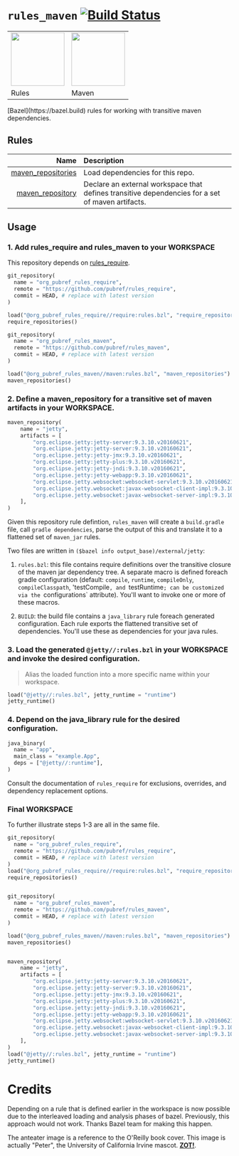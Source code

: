 # `rules_maven` [![Build Status](https://travis-ci.org/pubref/rules_maven.svg?branch=master)](https://travis-ci.org/pubref/rules_maven)

<table><tr>
<td><img src="https://avatars1.githubusercontent.com/u/11684617?v=3&s=200" height="120"/></td>
<td><img src="http://studentaffairs.uci.edu/resources/right-facing-blk-outline.png" height="120"/></td>
</tr><tr>
<td>Rules</td>
<td>Maven</td>
</tr></table>
[Bazel](https://bazel.build) rules for working with transitive maven dependencies.

## Rules

|               Name   |  Description |
| -------------------: | :----------- |
| [maven_repositories](#maven_repositories) |  Load dependencies for this repo. |
| [maven_repository](#maven_repository) | Declare an external workspace that defines transitive dependencies for a set of maven artifacts. |

## Usage

### 1. Add rules_require and rules_maven to your WORKSPACE

This repository depends on [rules_require](https://github.com/pubref/rules_require).

```python
git_repository(
  name = "org_pubref_rules_require",
  remote = "https://github.com/pubref/rules_require",
  commit = HEAD, # replace with latest version
)

load("@org_pubref_rules_require//require:rules.bzl", "require_repositories")
require_repositories()

git_repository(
  name = "org_pubref_rules_maven",
  remote = "https://github.com/pubref/rules_maven",
  commit = HEAD, # replace with latest version
)

load("@org_pubref_rules_maven//maven:rules.bzl", "maven_repositories")
maven_repositories()
```

### 2. Define a maven_repository for a transitive set of maven artifacts in your WORKSPACE.

```python
maven_repository(
    name = "jetty",
    artifacts = [
        "org.eclipse.jetty:jetty-server:9.3.10.v20160621",
        "org.eclipse.jetty:jetty-server:9.3.10.v20160621",
        "org.eclipse.jetty:jetty-jmx:9.3.10.v20160621",
        "org.eclipse.jetty:jetty-plus:9.3.10.v20160621",
        "org.eclipse.jetty:jetty-jndi:9.3.10.v20160621",
        "org.eclipse.jetty:jetty-webapp:9.3.10.v20160621",
        "org.eclipse.jetty.websocket:websocket-servlet:9.3.10.v20160621",
        "org.eclipse.jetty.websocket:javax-websocket-client-impl:9.3.10.v20160621",
        "org.eclipse.jetty.websocket:javax-websocket-server-impl:9.3.10.v20160621",
    ],
)
```

Given this repository rule defintion, `rules_maven` will create a
`build.gradle` file, call `gradle dependencies`, parse the output of
this and translate it to a flattened set of `maven_jar` rules.

Two files are written in `($bazel info output_base)/external/jetty`:

1. `rules.bzl`: this file contains require definitions over the
   transitive closure of the maven jar dependency tree.  A separate
   macro is defined foreach gradle configuration (default: `compile`,
   `runtime`, `compileOnly`, `compileClasspath`, 'testCompile`, and
   `testRuntime`; can be customized via the `configurations`
   attribute).  You'll want to invoke one or more of these macros.

2. `BUILD`: the build file contains a `java_library` rule foreach
   generated configuration. Each rule exports the flattened transitive
   set of dependencies.  You'll use these as dependencies for your
   java rules.

### 3. Load the generated `@jetty//:rules.bzl` in your WORKSPACE and invoke the desired configuration.

> Alias the loaded function into a more specific name within your
> workspace.

```python
load("@jetty//:rules.bzl", jetty_runtime = "runtime")
jetty_runtime()
```

### 4. Depend on the java_library rule for the desired configuration.

```python
java_binary(
  name = "app",
  main_class = "example.App",
  deps = ["@jetty//:runtime"],
)
```

Consult the documentation of `rules_require` for exclusions,
overrides, and dependency replacement options.

### Final WORKSPACE

To further illustrate steps 1-3 are all in the same file.

```python
git_repository(
  name = "org_pubref_rules_require",
  remote = "https://github.com/pubref/rules_require",
  commit = HEAD, # replace with latest version
)
load("@org_pubref_rules_require//require:rules.bzl", "require_repositories")
require_repositories()


git_repository(
  name = "org_pubref_rules_maven",
  remote = "https://github.com/pubref/rules_maven",
  commit = HEAD, # replace with latest version
)

load("@org_pubref_rules_maven//maven:rules.bzl", "maven_repositories")
maven_repositories()


maven_repository(
    name = "jetty",
    artifacts = [
        "org.eclipse.jetty:jetty-server:9.3.10.v20160621",
        "org.eclipse.jetty:jetty-server:9.3.10.v20160621",
        "org.eclipse.jetty:jetty-jmx:9.3.10.v20160621",
        "org.eclipse.jetty:jetty-plus:9.3.10.v20160621",
        "org.eclipse.jetty:jetty-jndi:9.3.10.v20160621",
        "org.eclipse.jetty:jetty-webapp:9.3.10.v20160621",
        "org.eclipse.jetty.websocket:websocket-servlet:9.3.10.v20160621",
        "org.eclipse.jetty.websocket:javax-websocket-client-impl:9.3.10.v20160621",
        "org.eclipse.jetty.websocket:javax-websocket-server-impl:9.3.10.v20160621",
    ],
)
load("@jetty//:rules.bzl", jetty_runtime = "runtime")
jetty_runtime()
```

# Credits

Depending on a rule that is defined earlier in the workspace is now
possible due to the interleaved loading and analysis phases of bazel.
Previously, this approach would not work.  Thanks Bazel team for
making this happen.

The anteater image is a reference to the O'Reilly book cover.  This image is
actually "Peter", the University of California Irvine
mascot. [**ZOT!**](http://studentaffairs.uci.edu/resources/right-facing-blk-outline.png).
